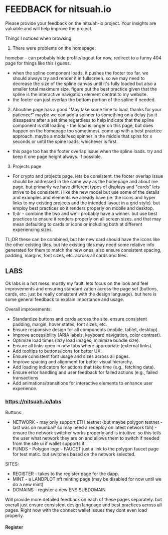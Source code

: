 # FEEDBACK for nitsuah.io

Please provide your feedback on the nitsuah-io project. Your insights are valuable and will help improve the project.

Things I noticed when browsing:

1. There were problems on the homepage:  

homebar - can probably hide profile/logout for now, redirect to a funny 404 page for things like this i guess.

- when the spline component loads, it pushes the footer too far. we should always try and render it in fullscreen. so we may need to decrease the size of the spline canvas until it's fully loaded but also a smaller total maximum size. figure out the best practice given that the spline is the interactive navigation element central to my website. 
- the footer can just overlap the bottom portion of the spline if needed.

2. Aboutme page has a good "May take some time to load, thanks for your patience!" maybe we can add a spinner to something on a delay (so it dissapears after a set time regardless to help indicate that the spline component is still loading - the load is longer on this page, but does happen on the homepage too sometimes). come up with a best practice approach. maybe a modal/esq spinner in the middle that spins for x seconds or until the spine loads, whichever is first.

- this page too has the footer overlap issue when the spline loads. try and keep it one page height always. if possible.

3. Projects page

- For crypto and projects page. lets be consistent. the footer overlap issue should be addressed in the same way as the homepage and about me page. but primarily we have different types of displays and "cards" lets strive to be consistent. i like the new model but use some of the details and examples and elements we already have (ie: the icons and hyper links to my existing projects and the intended layout in a grid style). but employ best practices so it renders properly on mobile and desktop. 
 - tl;dr - combine the two and we'll probably have a winner. but use best practices to ensure it renders properly on all screen sizes. and that may mean defaulting to cards or icons or including both at different experiencing sizes.

TL;DR these can be combined, but hte new card should have the icons like the other existing tiles. but hte existing tiles may need some relative info generated for them to match the new ones. also ensure consistent spacing, padding, margins, font sizes, etc. across all cards and tiles.

## LABS 

Ok labs is a hot mess. mostly my fault. lets focus on the look and feel improvements and ensuring standardization across the page set (buttons, cards, etc. just be really consistent with the design language). but here is some general feedback to explain importance and usage.

Overall improvements:

- Standardize buttons and cards across the site. ensure consistent padding, margin, hover states, font sizes, etc.
- Ensure responsive design for all components (mobile, tablet, desktop).
- Improve accessibility (ARIA labels, keyboard navigation, color contrast).
- Optimize load times (lazy load images, minimize bundle size).
- Ensure all links open in new tabs where appropriate (external links).
- Add tooltips to buttons/icons for better UX.
- Ensure consistent font usage and sizes across all pages.
- Improve spacing and alignment for better visual hierarchy.
- Add loading indicators for actions that take time (e.g., fetching data).
- Ensure error handling and user feedback for failed actions (e.g., failed transactions
- Add animations/transitions for interactive elements to enhance user experience.

### https://nitsuah.io/labs 

Buttons:

- NETWORK - may only support ETH testnet (but maybe polygon testnet - last was on mumbai? so may need a redeploy on latest network tbh) - ensure the network switcher works properly and is intuitive. so this tells the user what network they are on and allows them to switch if needed from the site ui if wallet supports it.
- FUNDS - Polygon logo - FAUCET just a link to the polygon faucet page for test matic. but switches based on the network selected.

SITES:

- REGISTER - takes to the register page for the dapp.
- MINT - a LANDPLOT nft minting page (may be disabled for now until we do a new mint)
- DOMAINS - register a new ENS SUBDOMAIN

Will provide more detailed feedback on each of these pages separately. but overall just ensure consistent design language and best practices across all pages. Right now with the connect wallet issues they dont even load properly.

#### Register

